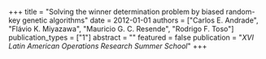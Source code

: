+++
title = "Solving the winner determination problem by biased random-key genetic algorithms"
date = 2012-01-01
authors = ["Carlos E. Andrade", "Flávio K. Miyazawa", "Mauricio G. C. Resende", "Rodrigo F. Toso"]
publication_types = ["1"]
abstract = ""
featured = false
publication = "*XVI Latin American Operations Research Summer School*"
+++

